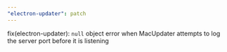 ```yaml
---
"electron-updater": patch
---
```


fix(electron-updater): `null` object error when MacUpdater attempts to log the server port before it is listening
